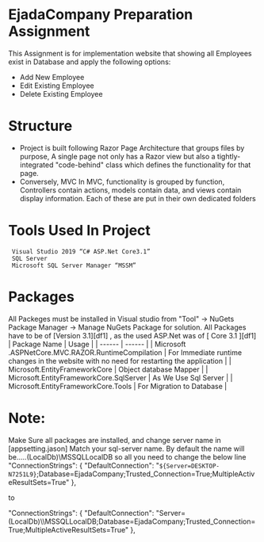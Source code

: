 # EjadaCompany Preparation Assignment


 This Assignment is for implementation website that showing all Employees exist in Database and apply the following options:

  - Add New Employee
  - Edit Existing Employee
  - Delete Existing Employee

# Structure

  - Project is built following Razor Page Architecture that groups files by purpose, A single page not only has a Razor view but also a tightly-integrated "code-behind" class which defines the functionality for that page.
  - Conversely, MVC In MVC, functionality is grouped by function, Controllers contain actions, models contain data, and views contain display information. Each of these are put in their own dedicated folders



# Tools Used In Project
     Visual Studio 2019 “C# ASP.Net Core3.1”
     SQL Server
     Microsoft SQL Server Manager “MSSM”

# Packages
All Packeges must be installed in Visual studio from "Tool" -> NuGets Package Manager -> Manage NuGets Package for solution.
All Packages have to be of [Version 3.1][df1] , as the used ASP.Net was of [ Core 3.1 ][df1] 
| Package Name | Usage |
| ------ | ------ |
|  Microsoft .ASPNetCore.MVC.RAZOR.RuntimeCompilation | For Immediate runtime changes in the website with no need for restarting the application |
|  Microsoft.EntityFrameworkCore | Object database Mapper |
|  Microsoft.EntityFrameworkCore.SqlServer | As We Use Sql Server |
| Microsoft.EntityFrameworkCore.Tools | For Migration to Database |


# Note:

Make Sure all packages are installed, and change server name in [appsetting.jason] Match your sql-server name.
By default the name will be.....(LocalDb)\\MSSQLLocalDB
so all you need to change the below line
"ConnectionStrings": {
    "DefaultConnection": "`${Server=DESKTOP-N7251L9}`;Database=EjadaCompany;Trusted_Connection=True;MultipleActiveResultSets=True"
  },
  
to

"ConnectionStrings": {
 "DefaultConnection": "Server=(LocalDb)\\\MSSQLLocalDB;Database=EjadaCompany;Trusted_Connection=True;MultipleActiveResultSets=True"
 },
 
